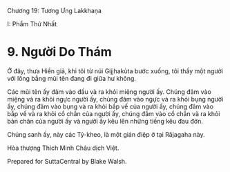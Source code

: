  

Chương 19: Tương Ưng Lakkhaṇa

I: Phẩm Thứ Nhất

# 9\. Người Do Thám

Ở đây, thưa Hiền giả, khi tôi từ núi Gijjhakùta bước xuống, tôi thấy một người với lông bằng mũi tên đang đi giữa hư không.

Các mũi tên ấy đâm vào đầu và ra khỏi miệng người ấy. Chúng đâm vào miệng và ra khỏi ngực người ấy, chúng đâm vào ngực và ra khỏi bụng người ấy, chúng đâm vào bụng và ra khỏi bắp vế của người ấy, chúng đâm vào bắp vế và ra khỏi cổ chân của người ấy, chúng đâm vào cổ chân và ra khỏi bàn chân của người ấy và người ấy kêu lên những tiếng kêu đau đớn.

Chúng sanh ấy, này các Tỷ-kheo, là một gián điệp ở tại Rājagaha này.

Hòa thượng Thích Minh Châu dịch Việt.

Prepared for SuttaCentral by Blake Walsh.